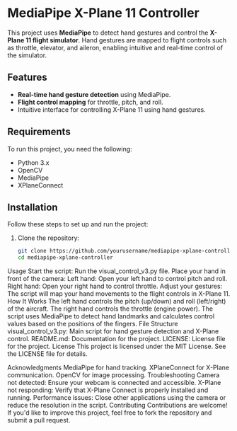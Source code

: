 # MediaPipe X-Plane 11 Controller

This project uses **MediaPipe** to detect hand gestures and control the **X-Plane 11 flight simulator**. Hand gestures are mapped to flight controls such as throttle, elevator, and aileron, enabling intuitive and real-time control of the simulator.

## Features
- **Real-time hand gesture detection** using MediaPipe.
- **Flight control mapping** for throttle, pitch, and roll.
- Intuitive interface for controlling X-Plane 11 using hand gestures.

## Requirements
To run this project, you need the following:
- Python 3.x
- OpenCV
- MediaPipe
- XPlaneConnect

## Installation
Follow these steps to set up and run the project:

1. Clone the repository:
   ```bash
   git clone https://github.com/yourusername/mediapipe-xplane-controller.git
   cd mediapipe-xplane-controller


Usage
Start the script: Run the visual_control_v3.py file.
Place your hand in front of the camera:
Left hand: Open your left hand to control pitch and roll.
Right hand: Open your right hand to control throttle.
Adjust your gestures: The script will map your hand movements to the flight controls in X-Plane 11.
How It Works
The left hand controls the pitch (up/down) and roll (left/right) of the aircraft.
The right hand controls the throttle (engine power).
The script uses MediaPipe to detect hand landmarks and calculates control values based on the positions of the fingers.
File Structure
visual_control_v3.py: Main script for hand gesture detection and X-Plane control.
README.md: Documentation for the project.
LICENSE: License file for the project.
License
This project is licensed under the MIT License. See the LICENSE file for details.

Acknowledgments
MediaPipe for hand tracking.
XPlaneConnect for X-Plane communication.
OpenCV for image processing.
Troubleshooting
Camera not detected: Ensure your webcam is connected and accessible.
X-Plane not responding: Verify that X-Plane Connect is properly installed and running.
Performance issues: Close other applications using the camera or reduce the resolution in the script.
Contributing
Contributions are welcome! If you'd like to improve this project, feel free to fork the repository and submit a pull request.
